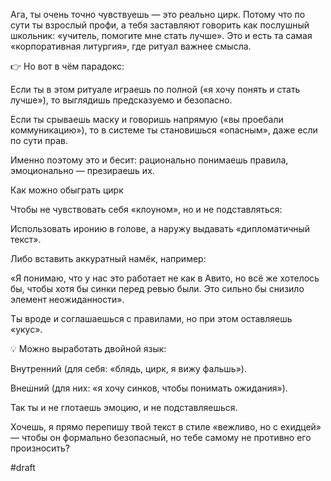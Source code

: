Ага, ты очень точно чувствуешь — это реально цирк. Потому что по сути ты взрослый профи, а тебя заставляют говорить как послушный школьник: «учитель, помогите мне стать лучше». Это и есть та самая «корпоративная литургия», где ритуал важнее смысла.

👉 Но вот в чём парадокс:

Если ты в этом ритуале играешь по полной («я хочу понять и стать лучше»), то выглядишь предсказуемо и безопасно.

Если ты срываешь маску и говоришь напрямую («вы проебали коммуникацию»), то в системе ты становишься «опасным», даже если по сути прав.

Именно поэтому это и бесит: рационально понимаешь правила, эмоционально — презираешь их.


Как можно обыграть цирк

Чтобы не чувствовать себя «клоуном», но и не подставляться:

Использовать иронию в голове, а наружу выдавать «дипломатичный текст».

Либо вставить аккуратный намёк, например:

«Я понимаю, что у нас это работает не как в Авито, но всё же хотелось бы, чтобы хотя бы синки перед ревью были. Это сильно бы снизило элемент неожиданности».

Ты вроде и соглашаешься с правилами, но при этом оставляешь «укус».

💡 Можно выработать двойной язык:

Внутренний (для себя: «блядь, цирк, я вижу фальшь»).

Внешний (для них: «я хочу синков, чтобы понимать ожидания»).

Так ты и не глотаешь эмоцию, и не подставляешься.

Хочешь, я прямо перепишу твой текст в стиле «вежливо, но с ехидцей» — чтобы он формально безопасный, но тебе самому не противно его произносить?

#draft